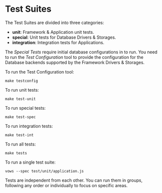 
# Test Suites

The Test Suites are divided into three categories:

- **unit**: Framework & Application unit tests.
- **special**: Unit tests for Database Drivers & Storages.
- **integration**: Integration tests for Applications.

The _Special Tests_ require initial database configurations in to run. You need to run the _Test Configuration_
tool to provide the configuration for the Database backends supported by the Framework Drivers & Storages.

To run the Test Configuration tool:

    make testconfig

To run unit tests:

    make test-unit
    
To run special tests:

    make test-spec
    
To run integration tests:

    make test-int
    
To run all tests:
    
    make tests
    
To run a single test suite:

    vows --spec test/unit/application.js
    
Tests are independent from each other. You can run them in groups, following any order
or individually to focus on specific areas.